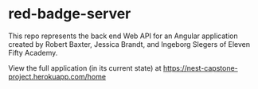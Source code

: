 # red-badge-server

This repo represents the back end Web API for an Angular application created by Robert Baxter, Jessica Brandt, and Ingeborg Slegers of Eleven Fifty Academy.

View the full application (in its current state) at <a href="https://nest-capstone-project.herokuapp.com/home">https://nest-capstone-project.herokuapp.com/home</a>
